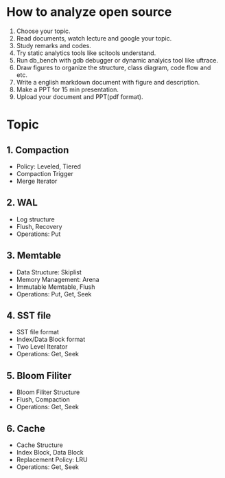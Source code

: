 # How to analyze open source
1. Choose your topic.
2. Read documents, watch lecture and google your topic.
3. Study remarks and codes.
4. Try static analytics tools like scitools understand.
5. Run db_bench with gdb debugger or dynamic analyics tool like uftrace.
6. Draw figures to organize the structure, class diagram, code flow and etc. 
7. Write a english markdown document with figure and description.
8. Make a PPT for 15 min presentation.  
9. Upload your document and PPT(pdf format).

# Topic
## 1. Compaction
- Policy: Leveled, Tiered
- Compaction Trigger
- Merge Iterator

## 2. WAL
- Log structure
- Flush, Recovery
- Operations: Put

## 3. Memtable
- Data Structure: Skiplist
- Memory Management: Arena
- Immutable Memtable, Flush
- Operations: Put, Get, Seek

## 4. SST file
- SST file format
- Index/Data Block format
- Two Level Iterator
- Operations: Get, Seek

## 5. Bloom Filiter
- Bloom Filiter Structure
- Flush, Compaction
- Operations: Get, Seek

## 6. Cache
- Cache Structure
- Index Block, Data Block
- Replacement Policy: LRU
- Operations: Get, Seek
